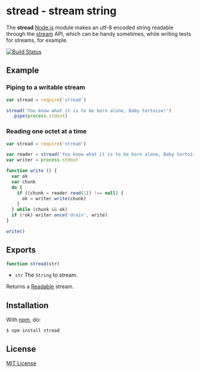 # stread - stream string

The **stread** [Node.js](http://nodejs.org/) module makes an utf-8 encoded string readable through the [stream](http://nodejs.org/api/stream.html) API, which can be handy sometimes, while writing tests for streams, for example.

[![Build Status](https://travis-ci.org/michaelnisi/stread.svg)](http://travis-ci.org/michaelnisi/stread)

## Example

### Piping to a writable stream

```js
var stread = require('stread')

stread('You know what it is to be born alone, Baby tortoise!')
  .pipe(process.stdout)
```

### Reading one octet at a time

```js
var stread = require('stread')

var reader = stread('You know what it is to be born alone, Baby tortoise!')
var writer = process.stdout

function write () {
  var ok
  var chunk
  do {
    if ((chunk = reader.read(1)) !== null) {
      ok = writer.write(chunk)
    }
  } while (chunk && ok)
  if (!ok) writer.once('drain', write)
}

write()
```

## Exports

```js
function stread(str)
```

- `str` The `String` to stream.

Returns a [Readable](http://nodejs.org/api/stream.html#stream_class_stream_readable) stream.

## Installation

With [npm](https://npmjs.org/package/stread), do:

```
$ npm install stread
```

## License

[MIT License](https://raw.github.com/michaelnisi/stread/master/LICENSE)
